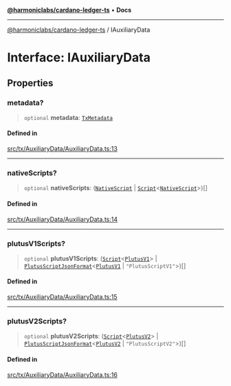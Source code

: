[**@harmoniclabs/cardano-ledger-ts**](../README.md) • **Docs**

***

[@harmoniclabs/cardano-ledger-ts](../globals.md) / IAuxiliaryData

# Interface: IAuxiliaryData

## Properties

### metadata?

> `optional` **metadata**: [`TxMetadata`](../classes/TxMetadata.md)

#### Defined in

[src/tx/AuxiliaryData/AuxiliaryData.ts:13](https://github.com/HarmonicLabs/cardano-ledger-ts/blob/94dd590ffe94133126b0d8d49920fc7b002e1975/src/tx/AuxiliaryData/AuxiliaryData.ts#L13)

***

### nativeScripts?

> `optional` **nativeScripts**: ([`NativeScript`](../type-aliases/NativeScript.md) \| [`Script`](../classes/Script.md)\<[`NativeScript`](../enumerations/ScriptType.md#nativescript)\>)[]

#### Defined in

[src/tx/AuxiliaryData/AuxiliaryData.ts:14](https://github.com/HarmonicLabs/cardano-ledger-ts/blob/94dd590ffe94133126b0d8d49920fc7b002e1975/src/tx/AuxiliaryData/AuxiliaryData.ts#L14)

***

### plutusV1Scripts?

> `optional` **plutusV1Scripts**: ([`Script`](../classes/Script.md)\<[`PlutusV1`](../enumerations/ScriptType.md#plutusv1)\> \| [`PlutusScriptJsonFormat`](PlutusScriptJsonFormat.md)\<[`PlutusV1`](../enumerations/ScriptType.md#plutusv1) \| `"PlutusScriptV1"`\>)[]

#### Defined in

[src/tx/AuxiliaryData/AuxiliaryData.ts:15](https://github.com/HarmonicLabs/cardano-ledger-ts/blob/94dd590ffe94133126b0d8d49920fc7b002e1975/src/tx/AuxiliaryData/AuxiliaryData.ts#L15)

***

### plutusV2Scripts?

> `optional` **plutusV2Scripts**: ([`Script`](../classes/Script.md)\<[`PlutusV2`](../enumerations/ScriptType.md#plutusv2)\> \| [`PlutusScriptJsonFormat`](PlutusScriptJsonFormat.md)\<[`PlutusV2`](../enumerations/ScriptType.md#plutusv2) \| `"PlutusScriptV2"`\>)[]

#### Defined in

[src/tx/AuxiliaryData/AuxiliaryData.ts:16](https://github.com/HarmonicLabs/cardano-ledger-ts/blob/94dd590ffe94133126b0d8d49920fc7b002e1975/src/tx/AuxiliaryData/AuxiliaryData.ts#L16)
